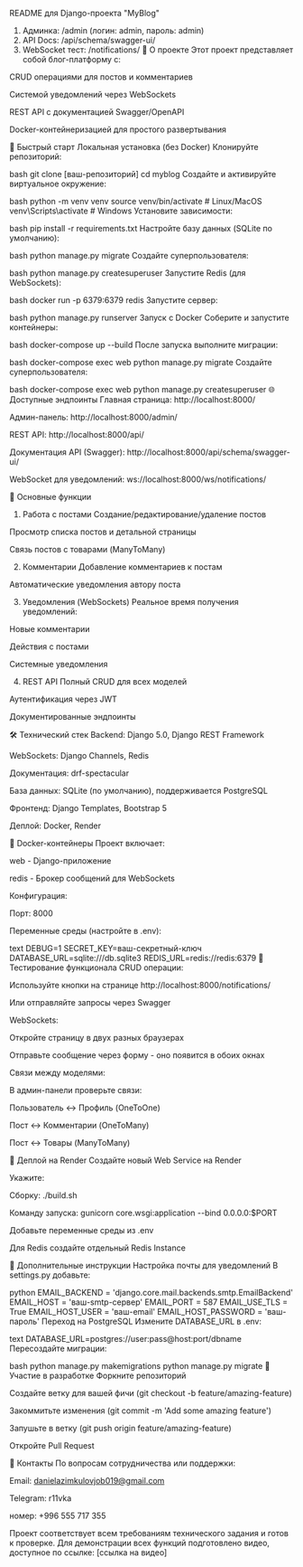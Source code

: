 README для Django-проекта "MyBlog"
1. Админка: /admin (логин: admin, пароль: admin)
2. API Docs: /api/schema/swagger-ui/
3. WebSocket тест: /notifications/
📌 О проекте
Этот проект представляет собой блог-платформу с:

CRUD операциями для постов и комментариев

Системой уведомлений через WebSockets

REST API с документацией Swagger/OpenAPI

Docker-контейнеризацией для простого развертывания

🚀 Быстрый старт
Локальная установка (без Docker)
Клонируйте репозиторий:

bash
git clone [ваш-репозиторий]
cd myblog
Создайте и активируйте виртуальное окружение:

bash
python -m venv venv
source venv/bin/activate  # Linux/MacOS
venv\Scripts\activate     # Windows
Установите зависимости:

bash
pip install -r requirements.txt
Настройте базу данных (SQLite по умолчанию):

bash
python manage.py migrate
Создайте суперпользователя:

bash
python manage.py createsuperuser
Запустите Redis (для WebSockets):

bash
docker run -p 6379:6379 redis
Запустите сервер:

bash
python manage.py runserver
Запуск с Docker
Соберите и запустите контейнеры:

bash
docker-compose up --build
После запуска выполните миграции:

bash
docker-compose exec web python manage.py migrate
Создайте суперпользователя:

bash
docker-compose exec web python manage.py createsuperuser
🌐 Доступные эндпоинты
Главная страница: http://localhost:8000/

Админ-панель: http://localhost:8000/admin/

REST API: http://localhost:8000/api/

Документация API (Swagger): http://localhost:8000/api/schema/swagger-ui/

WebSocket для уведомлений: ws://localhost:8000/ws/notifications/

🔧 Основные функции
1. Работа с постами
Создание/редактирование/удаление постов

Просмотр списка постов и детальной страницы

Связь постов с товарами (ManyToMany)

2. Комментарии
Добавление комментариев к постам

Автоматические уведомления автору поста

3. Уведомления (WebSockets)
Реальное время получения уведомлений:

Новые комментарии

Действия с постами

Системные уведомления

4. REST API
Полный CRUD для всех моделей

Аутентификация через JWT

Документированные эндпоинты

🛠 Технический стек
Backend: Django 5.0, Django REST Framework

WebSockets: Django Channels, Redis

Документация: drf-spectacular

База данных: SQLite (по умолчанию), поддерживается PostgreSQL

Фронтенд: Django Templates, Bootstrap 5

Деплой: Docker, Render

🐳 Docker-контейнеры
Проект включает:

web - Django-приложение

redis - Брокер сообщений для WebSockets

Конфигурация:

Порт: 8000

Переменные среды (настройте в .env):

text
DEBUG=1
SECRET_KEY=ваш-секретный-ключ
DATABASE_URL=sqlite:///db.sqlite3
REDIS_URL=redis://redis:6379
🧪 Тестирование функционала
CRUD операции:

Используйте кнопки на странице http://localhost:8000/notifications/

Или отправляйте запросы через Swagger

WebSockets:

Откройте страницу в двух разных браузерах

Отправьте сообщение через форму - оно появится в обоих окнах

Связи между моделями:

В админ-панели проверьте связи:

Пользователь ↔ Профиль (OneToOne)

Пост ↔ Комментарии (OneToMany)

Пост ↔ Товары (ManyToMany)

🔄 Деплой на Render
Создайте новый Web Service на Render

Укажите:

Сборку: ./build.sh

Команду запуска: gunicorn core.wsgi:application --bind 0.0.0.0:$PORT

Добавьте переменные среды из .env

Для Redis создайте отдельный Redis Instance

📝 Дополнительные инструкции
Настройка почты для уведомлений
В settings.py добавьте:

python
EMAIL_BACKEND = 'django.core.mail.backends.smtp.EmailBackend'
EMAIL_HOST = 'ваш-smtp-сервер'
EMAIL_PORT = 587
EMAIL_USE_TLS = True
EMAIL_HOST_USER = 'ваш-email'
EMAIL_HOST_PASSWORD = 'ваш-пароль'
Переход на PostgreSQL
Измените DATABASE_URL в .env:

text
DATABASE_URL=postgres://user:pass@host:port/dbname
Пересоздайте миграции:

bash
python manage.py makemigrations
python manage.py migrate
🤝 Участие в разработке
Форкните репозиторий

Создайте ветку для вашей фичи (git checkout -b feature/amazing-feature)

Закоммитьте изменения (git commit -m 'Add some amazing feature')

Запушьте в ветку (git push origin feature/amazing-feature)

Откройте Pull Request

📧 Контакты
По вопросам сотрудничества или поддержки:

Email: danielazimkulovjob019@gmail.com

Telegram: r11vka

номер: +996 555 717 355

Проект соответствует всем требованиям технического задания и готов к проверке. Для демонстрации всех функций подготовлено видео, доступное по ссылке: [ссылка на видео]

